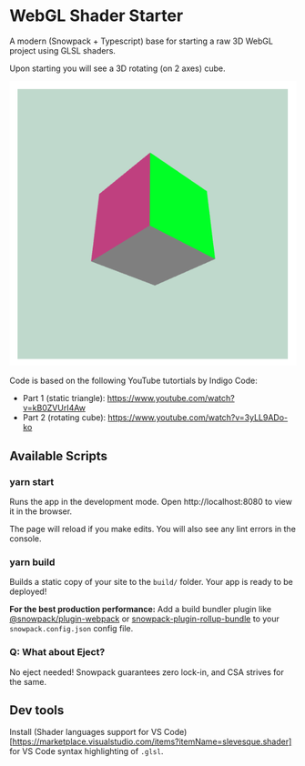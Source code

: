 # WebGL Shader Starter

A modern (Snowpack + Typescript) base for starting a raw 3D WebGL project using GLSL shaders.

Upon starting you will see a 3D rotating (on 2 axes) cube.

<img src="./cube-screenshot.png" alt="3D rotating cube screenshot" />

Code is based on the following YouTube tutortials by Indigo Code:

- Part 1 (static triangle): https://www.youtube.com/watch?v=kB0ZVUrI4Aw
- Part 2 (rotating cube): https://www.youtube.com/watch?v=3yLL9ADo-ko

## Available Scripts

### yarn start

Runs the app in the development mode.
Open http://localhost:8080 to view it in the browser.

The page will reload if you make edits.
You will also see any lint errors in the console.

### yarn build

Builds a static copy of your site to the `build/` folder.
Your app is ready to be deployed!

**For the best production performance:** Add a build bundler plugin like [@snowpack/plugin-webpack](https://github.com/snowpackjs/snowpack/tree/main/plugins/plugin-webpack) or [snowpack-plugin-rollup-bundle](https://github.com/ParamagicDev/snowpack-plugin-rollup-bundle) to your `snowpack.config.json` config file.

### Q: What about Eject?

No eject needed! Snowpack guarantees zero lock-in, and CSA strives for the same.

## Dev tools

Install (Shader languages support for VS Code)[https://marketplace.visualstudio.com/items?itemName=slevesque.shader] for VS Code syntax highlighting of `.glsl`.
